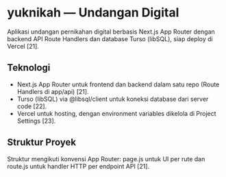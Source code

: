 # yuknikah — Undangan Digital

Aplikasi undangan pernikahan digital berbasis Next.js App Router dengan backend API Route Handlers dan database Turso (libSQL), siap deploy di Vercel [21].  

## Teknologi
- Next.js App Router untuk frontend dan backend dalam satu repo (Route Handlers di app/api) [21].  
- Turso (libSQL) via @libsql/client untuk koneksi database dari server code [22].  
- Vercel untuk hosting, dengan environment variables dikelola di Project Settings [23].  

## Struktur Proyek
Struktur mengikuti konvensi App Router: page.js untuk UI per rute dan route.js untuk handler HTTP per endpoint API [21].  
